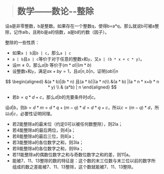> # 数学——数论--整除

设a是非零整数，b是整数。如果存在一个整数q，使得b=a*q，那么就说b可被a整除，记作alb，且称b是a的倍数，a是b的约数（因子）。

整除的一些性质：

* 如果`a | b`且`b | c`，那么`a | c`
* `a | b`且`a | c`等价于对于任意的整数`x`和`y`，又`a | (b * x + c * y)`。
* 设$m\neq 0$，那么$a | b$ 等价于$(m * a) | (m * b)$
* 设整数`x`和`y`，满足$ax+by = 1$，且$a|n, b|n$，证明$(ab)|n$

$$
\begin{aligned}
&(a * b)|(b * n) 且(a * b)|(a * n)\\
&(a * b) |(a * n * x+b * n * y) \\
& (a*b) | n
\end{aligned}
$$

* 若$b = q * d + c$，那么$d|b$的充要条件时$d|c$。

设$d|b$，则$b = d * m = d * q + (m - q)*d = d * q + c$，所以$c = (m -q)*d$，所以$d|c$，必要性证明同理。

* 若2能整除a的最末位（约定0可以被任何数整除），则2la；
* 若4能整除a的最后两位，则4|a；
* 若8能整除a的最后三位，则8|a；
* 若3能整除a的各位数字之和，则3la；
* 若9能整除a的各位数字之和，则9la；
* 若11能整除a的偶数位数字之和与奇数位数字之和的差，则11|a。
* 能被7、11、13整除的数的特征是：这个数的末三位数与末三位以前的数字所组成的数之差能被7、11、13整除，这个数就能被7、11、13整除。

